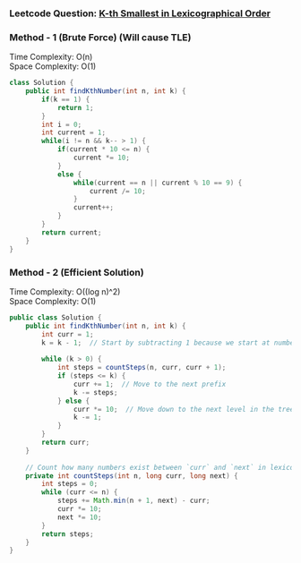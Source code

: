 ### Leetcode Question: [K-th Smallest in Lexicographical Order](https://leetcode.com/problems/k-th-smallest-in-lexicographical-order/)

### Method - 1 (Brute Force) (Will cause TLE)
Time Complexity: O(n) <BR>
Space Complexity: O(1)

```java
class Solution {
    public int findKthNumber(int n, int k) {
        if(k == 1) {
            return 1;
        }
        int i = 0;
        int current = 1;
        while(i != n && k-- > 1) {
            if(current * 10 <= n) {
                current *= 10;
            }
            else {
                while(current == n || current % 10 == 9) {
                    current /= 10;
                }
                current++;
            }
        }
        return current;
    }
}
```

### Method - 2 (Efficient Solution)
Time Complexity: O((log n)^2)<BR>
Space Complexity: O(1)

```java
public class Solution {
    public int findKthNumber(int n, int k) {
        int curr = 1;
        k = k - 1;  // Start by subtracting 1 because we start at number 1
        
        while (k > 0) {
            int steps = countSteps(n, curr, curr + 1);
            if (steps <= k) {
                curr += 1;  // Move to the next prefix
                k -= steps;
            } else {
                curr *= 10;  // Move down to the next level in the tree (add a digit)
                k -= 1;
            }
        }
        return curr;
    }
    
    // Count how many numbers exist between `curr` and `next` in lexicographical order.
    private int countSteps(int n, long curr, long next) {
        int steps = 0;
        while (curr <= n) {
            steps += Math.min(n + 1, next) - curr;
            curr *= 10;
            next *= 10;
        }
        return steps;
    }
}
```
